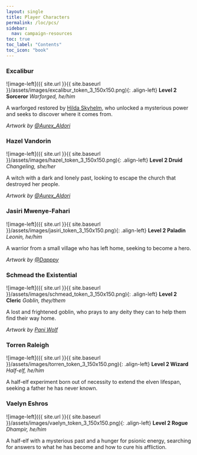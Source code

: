 ```yaml
---
layout: single
title: Player Characters
permalink: /loc/pcs/
sidebar:
  nav: campaign-resources
toc: true
toc_label: "Contents"
toc_icon: "book"
---
```


### Excalibur

![image-left]({{ site.url }}{{ site.baseurl }}/assets/images/excalibur_token_3_150x150.png){: .align-left} 
**Level 2 Sorceror**
*Warforged, he/him*

A warforged restored by [Hilda Skyhelm](/loc/npcs-main/#hilda-skyhelm), who unlocked a mysterious power and seeks to discover where it comes from.

*Artwork by [@Aurex_Aldori](https://twitter.com/Aurex_Aldori)*

### Hazel Vandorin

![image-left]({{ site.url }}{{ site.baseurl }}/assets/images/hazel_token_3_150x150.png){: .align-left} 
**Level 2 Druid**
*Changeling, she/her*

A witch with a dark and lonely past, looking to escape the church that destroyed her people.

*Artwork by [@Aurex_Aldori](https://twitter.com/Aurex_Aldori)*

### Jasiri Mwenye-Fahari

![image-left]({{ site.url }}{{ site.baseurl }}/assets/images/jasiri_token_3_150x150.png){: .align-left} 
**Level 2 Paladin**
*Leonin, he/him*

A warrior from a small village who has left home, seeking to become a hero.

*Artwork by [@_Dapppy_](https://twitter.com/_Dapppy_)*

### Schmead the Existential

![image-left]({{ site.url }}{{ site.baseurl }}/assets/images/schmead_token_3_150x150.png){: .align-left} 
**Level 2 Cleric**
*Goblin, they/them*

A lost and frightened goblin, who prays to any deity they can to help them find their way home.

*Artwork by [Pani Wolf](https://paniwolf-art.carrd.co/)*

### Torren Raleigh

![image-left]({{ site.url }}{{ site.baseurl }}/assets/images/torren_token_3_150x150.png){: .align-left} 
**Level 2 Wizard**
*Half-elf, he/him*

A half-elf experiment born out of necessity to extend the elven lifespan, seeking a father he has never known.

### Vaelyn Eshros

![image-left]({{ site.url }}{{ site.baseurl }}/assets/images/vaelyn_token_3_150x150.png){: .align-left} 
**Level 2 Rogue**
*Dhampir, he/him*

A half-elf with a mysterious past and a hunger for psionic energy, searching for answers to what he has become and how to cure his affliction.
